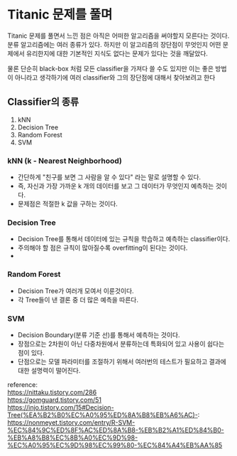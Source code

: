   
# Titanic 문제를 풀며  
  

Titanic 문제를 풀면서 느낀 점은 아직은 어떠한 알고리즘을 써야할지 모른다는 것이다. 분류 알고리즘에는 여러 종류가 있다. 하지만 이 알고리즘의 장단점이 무엇인지 어떤 문제에서 유리한지에 대한 기본적인 지식도 없다는 문제가 있다는 것을 깨달았다.  
  

물론 단순히 black-box 처럼 모든 classifier을 가져다 쓸 수도 있지만 이는 좋은 방법이 아니라고 생각하기에 여러 classifier와 그의 장단점에 대해서 찾아보려고 한다  
  
  

## Classifier의 종류  
  

 1. kNN  
 2. Decision Tree  
 3. Random Forest  
 4. SVM  
  

### kNN (k - Nearest Neighborhood)  
  

 - 간단하게 "친구를 보면 그 사람을 알 수 있다" 라는 말로 설명할 수 있다.  
 - 즉, 자신과 가장 가까운 k 개의 데이터를 보고 그 데이터가 무엇인지 예측하는 것이다.  
 - 문제점은 적절한 k 값을 구하는 것이다.  
  

### Decision Tree  
  

- Decision Tree를 통해서 데이터에 있는 규칙을 학습하고 예측하는 classifier이다.  
-  주의해야 할 점은 규칙이 많아질수록 overfitting이 된다는 것이다.  
-    
  

### Random Forest  
  

- Decision Tree가 여러개 모여서 이룬것이다.  
- 각 Tree들이 낸 결론 중 더 많은 예측을 따른다.  
  
  
  
  

### SVM  

- Decision Boundary(분류 기준 선)를 통해서 예측하는 것이다.  
- 장점으로는 2차원이 아닌 다중차원에서 분류하는데 특화되어 있고 사용이 쉽다는 점이 있다.  
- 단점으로는 모델 파라미터를 조절하기 위해서 여러번의 테스트가 필요하고 결과에 대한 설명력이 떨어진다.  
    
  

reference:  
https://nittaku.tistory.com/286  
https://gomguard.tistory.com/51  
https://injo.tistory.com/15#Decision-Tree(%EA%B2%B0%EC%A0%95%ED%8A%B8%EB%A6%AC)-:  
https://nonmeyet.tistory.com/entry/R-SVM-%EC%84%9C%ED%8F%AC%ED%8A%B8-%EB%B2%A1%ED%84%B0-%EB%A8%B8%EC%8B%A0%EC%9D%98-%EC%A0%95%EC%9D%98%EC%99%80-%EC%84%A4%EB%AA%85 
<!--stackedit_data:
eyJoaXN0b3J5IjpbLTY4OTMzOTIwNCwtMjYyMDU1MzYyXX0=
-->